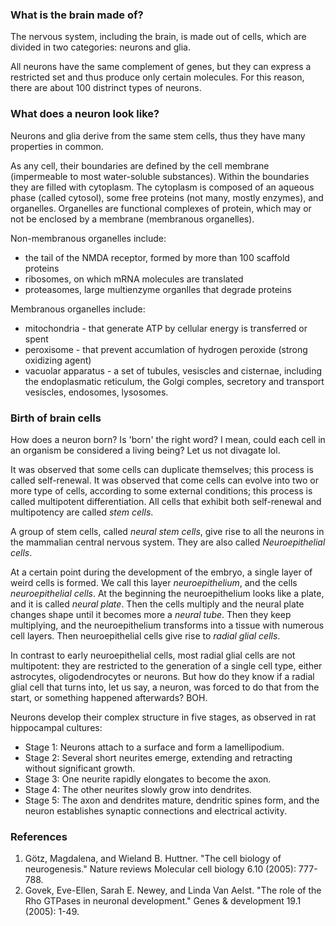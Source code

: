 


### What is the brain made of?

The nervous system, including the brain, is made out of cells, which are divided in two categories: neurons and glia.



All neurons have the same complement of genes, but they can express a restricted set and thus produce only certain molecules.
For this reason, there are about 100 distrinct types of neurons.


### What does a neuron look like?

Neurons and glia derive from the same stem cells, thus they have many properties in common.

As any cell, their boundaries are defined by the cell membrane (impermeable to most water-soluble substances).
Within the boundaries they are filled with cytoplasm.
The cytoplasm is composed of an aqueous phase (called cytosol), some free proteins (not many, mostly enzymes), and organelles.
Organelles are functional complexes of protein, which may or not be enclosed by a membrane (membranous organelles).

Non-membranous organelles include:
- the tail of the NMDA receptor, formed by more than 100 scaffold proteins
- ribosomes, on which mRNA molecules are translated
- proteasomes, large multienzyme organlles that degrade proteins

Membranous organelles include:
- mitochondria - that generate ATP by cellular energy is transferred or spent
- peroxisome - that prevent accumlation of hydrogen peroxide (strong oxidizing agent)
- vacuolar apparatus - a set of tubules, vesiscles and cisternae, including the endoplasmatic reticulum, the Golgi comples, secretory and transport vesiscles, endosomes, lysosomes.


### Birth of brain cells



How does a neuron born? 
Is 'born' the right word? I mean, could each cell in an organism be considered a living being? Let us not divagate lol.

It was observed that some cells can duplicate themselves; this process is called self-renewal.
It was observed that come cells can evolve into two or more type of cells, according to some external conditions; this process is called multipotent differentiation.
All cells that exhibit both self-renewal and multipotency are called *stem cells*.

A group of stem cells, called *neural stem cells*, give rise to all the neurons in the mammalian central nervous system.
They are also called *Neuroepithelial cells*.

At a certain point during the development of the embryo, a single layer of weird cells is formed.
We call this layer *neuroepithelium*, and the cells *neuroepithelial cells*.
At the beginning the neuroepithelium looks like a plate, and it is called *neural plate*.
Then the cells multiply and the neural plate changes shape until it becomes more a *neural tube*.
Then they keep multiplying, and the neuroepithelium transforms into a tissue with numerous cell layers.
Then neuroepithelial cells give rise to *radial glial cells*.

In contrast to early neuroepithelial cells, most radial glial cells are not multipotent: they are restricted to
the generation of a single cell type, either astrocytes, oligodendrocytes or neurons.
But how do they know if a radial glial cell that turns into, let us say, a neuron, was forced to do that from the start, or something happened afterwards? BOH.


Neurons develop their complex structure in five stages, as observed in rat hippocampal cultures:

- Stage 1: Neurons attach to a surface and form a lamellipodium.
- Stage 2: Several short neurites emerge, extending and retracting without significant growth.
- Stage 3: One neurite rapidly elongates to become the axon.
- Stage 4: The other neurites slowly grow into dendrites.
- Stage 5: The axon and dendrites mature, dendritic spines form, and the neuron establishes synaptic connections and electrical activity.

### References

1. Götz, Magdalena, and Wieland B. Huttner. "The cell biology of neurogenesis." Nature reviews Molecular cell biology 6.10 (2005): 777-788.
2. Govek, Eve-Ellen, Sarah E. Newey, and Linda Van Aelst. "The role of the Rho GTPases in neuronal development." Genes & development 19.1 (2005): 1-49.